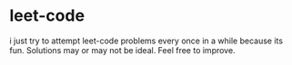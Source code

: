 # leet-code
i just try to attempt leet-code problems every once in a while because its fun. Solutions may or may not be ideal.
Feel free to improve.
